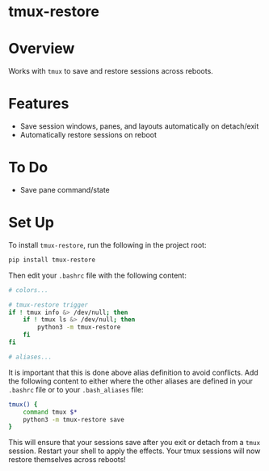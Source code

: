 # tmux-restore

# Overview
Works with `tmux` to save and restore sessions across reboots.

# Features
- Save session windows, panes, and layouts automatically on detach/exit
- Automatically restore sessions on reboot

# To Do
- Save pane command/state

# Set Up
To install `tmux-restore`, run the following in the project root:
```bash
pip install tmux-restore
```
Then edit your `.bashrc` file with the following content:
```bash
# colors...

# tmux-restore trigger
if ! tmux info &> /dev/null; then
    if ! tmux ls &> /dev/null; then
        python3 -m tmux-restore
    fi
fi

# aliases...
```
It is important that this is done above alias definition to avoid conflicts.
Add the following content to either where the other aliases are defined in your `.bashrc` file or to your `.bash_aliases` file:
```bash
tmux() {
    command tmux $*
    python3 -m tmux-restore save
}
```
This will ensure that your sessions save after you exit or detach from a `tmux` session. Restart your shell to apply the effects.
Your tmux sessions will now restore themselves across reboots!
